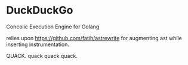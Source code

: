 # DuckDuckGo
Concolic Execution Engine for Golang

relies upon https://github.com/fatih/astrewrite for augmenting ast while inserting instrumentation.


QUACK. quack quack quack.
